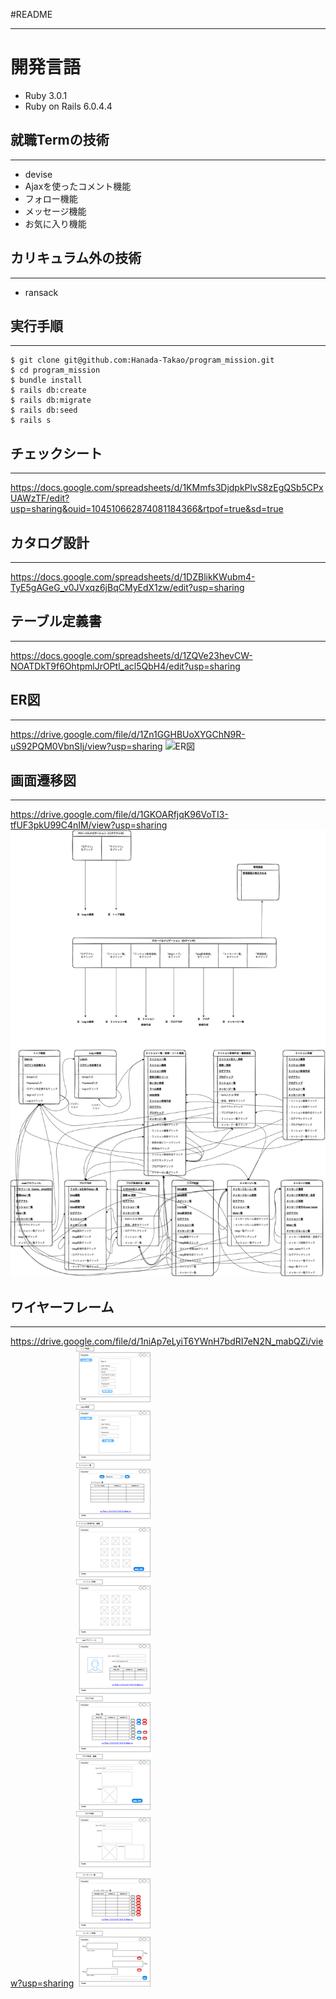 #README
___
# 開発言語
* Ruby 3.0.1
* Ruby on Rails 6.0.4.4

## 就職Termの技術
___
* devise
* Ajaxを使ったコメント機能
* フォロー機能
* メッセージ機能
* お気に入り機能

## カリキュラム外の技術
___
* ransack

## 実行手順
___
```
$ git clone git@github.com:Hanada-Takao/program_mission.git
$ cd program_mission
$ bundle install
$ rails db:create
$ rails db:migrate
$ rails db:seed
$ rails s
```
## チェックシート
___
https://docs.google.com/spreadsheets/d/1KMmfs3DjdpkPlvS8zEgQSb5CPxUAWzTF/edit?usp=sharing&ouid=104510662874081184366&rtpof=true&sd=true
## カタログ設計
___
https://docs.google.com/spreadsheets/d/1DZBlikKWubm4-TyE5gAGeG_v0JVxqz6jBqCMyEdX1zw/edit?usp=sharing

## テーブル定義書
___
https://docs.google.com/spreadsheets/d/1ZQVe23hevCW-NOATDkT9f6OhtpmlJrOPtl_acl5QbH4/edit?usp=sharing

## ER図
___
https://drive.google.com/file/d/1Zn1GGHBUoXYGChN9R-uS92PQM0VbnSIj/view?usp=sharing
![ER図](docs/ER図.drawio.png)
## 画面遷移図
___
https://drive.google.com/file/d/1GKOARfjqK96VoTI3-tfUF3pkU99C4nIM/view?usp=sharing
![画面遷移図](docs/画面遷移図.drawio(1).png)
## ワイヤーフレーム
___
https://drive.google.com/file/d/1niAp7eLyiT6YWnH7bdRI7eN2N_mabQZi/view?usp=sharing
![ワイヤーフレーム](docs/ワイヤーフレーム.drawio.png)